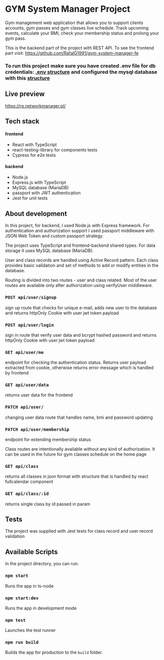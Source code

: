 # GYM System Manager Project

Gym management web application that allows you to support clients accounts, gym passes and gym classes live schedule. Track upcoming events, calculate your BMI, check your membership status and prolong your gym pass.

This is the backend part of the project with REST API. To see the frontend part visit: https://github.com/RafalG1991/gym-system-manager-fe

### **To run this project make sure you have created .env file for db credentials: [.env structure](https://github.com/RafalG1991/gym-system-manager-be/blob/main/example_env.txt) and configured the mysql database with this [ structure](https://github.com/RafalG1991/gym-system-manager-be/blob/main/database_structure.md)**

## Live preview

https://rg.networkmanager.pl/

## Tech stack

#### frontend
- React with TypeScript
- react-testing-library for components tests
- Cypress for e2e tests

#### backend
- Node.js
- Express.js with TypeScript
- MySQL database (MariaDB)
- passport with JWT authentication
- Jest for unit tests

## About development

In this project, for backend, I used Node.js with Express framework. For authentication and authorization support I used passport middleware with JSON Web Token and custom passport strategy.

The project uses TypeScript and frontend-backend shared types. For data storage it uses MySQL database (MariaDB).

User and class records are handled using Active Record pattern. Each class provides basic validation and set of methods to add or modify entities in the database.

Routing is divided into two routes - user and class related. Most of the user routes are available only after authorization using verifyUser middleware. 

### `POST api/user/signup`

sign up route that checks for unique e-mail, adds new user to the database and returns httpOnly Cookie with user jwt token payload

### `POST api/user/login`

sign in route that verify user data and bcrypt hashed password and returns httpOnly Cookie with user jwt token payload

### `GET api/user/me`

endpoint for checking the authentication status. Returns user payload extracted from cookie, otherwise returns error message which is handled by frontend

### `GET api/user/data`

returns user data for the frontend

### `PATCH api/user/`

changing user data route that handles name, bmi and password updating

### `PATCH api/user/membership`

endpoint for extending membership status


Class routes are intentionally available without any kind of authorization. It can be used in the future for gym classes schedule on the home page

### `GET api/class`

returns all classes in json format with structure that is handled by react fullcalendar component

### `GET api/class/:id`

returns single class by id passed in param

## Tests

The project was supplied with Jest tests for class record and user record validation

## Available Scripts

In the project directory, you can run:

### `npm start`

Runs the app in ts-node

### `npm start:dev`

Runs the app in development mode

### `npm test`

Launches the test runner

### `npm run build`

Builds the app for production to the `build` folder.